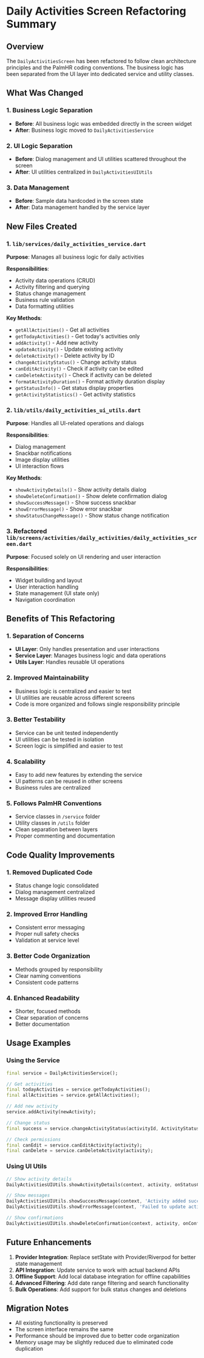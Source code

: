 # Daily Activities Screen Refactoring Summary

## Overview
The `DailyActivitiesScreen` has been refactored to follow clean architecture principles and the PalmHR coding conventions. The business logic has been separated from the UI layer into dedicated service and utility classes.

## What Was Changed

### 1. **Business Logic Separation**
- **Before**: All business logic was embedded directly in the screen widget
- **After**: Business logic moved to `DailyActivitiesService`

### 2. **UI Logic Separation**
- **Before**: Dialog management and UI utilities scattered throughout the screen
- **After**: UI utilities centralized in `DailyActivitiesUIUtils`

### 3. **Data Management**
- **Before**: Sample data hardcoded in the screen state
- **After**: Data management handled by the service layer

## New Files Created

### 1. `lib/services/daily_activities_service.dart`
**Purpose**: Manages all business logic for daily activities

**Responsibilities**:
- Activity data operations (CRUD)
- Activity filtering and querying
- Status change management
- Business rule validation
- Data formatting utilities

**Key Methods**:
- `getAllActivities()` - Get all activities
- `getTodayActivities()` - Get today's activities only
- `addActivity()` - Add new activity
- `updateActivity()` - Update existing activity
- `deleteActivity()` - Delete activity by ID
- `changeActivityStatus()` - Change activity status
- `canEditActivity()` - Check if activity can be edited
- `canDeleteActivity()` - Check if activity can be deleted
- `formatActivityDuration()` - Format activity duration display
- `getStatusInfo()` - Get status display properties
- `getActivityStatistics()` - Get activity statistics

### 2. `lib/utils/daily_activities_ui_utils.dart`
**Purpose**: Handles all UI-related operations and dialogs

**Responsibilities**:
- Dialog management
- Snackbar notifications
- Image display utilities
- UI interaction flows

**Key Methods**:
- `showActivityDetails()` - Show activity details dialog
- `showDeleteConfirmation()` - Show delete confirmation dialog
- `showSuccessMessage()` - Show success snackbar
- `showErrorMessage()` - Show error snackbar
- `showStatusChangeMessage()` - Show status change notification

### 3. **Refactored** `lib/screens/activities/daily_activities/daily_activities_screen.dart`
**Purpose**: Focused solely on UI rendering and user interaction

**Responsibilities**:
- Widget building and layout
- User interaction handling
- State management (UI state only)
- Navigation coordination

## Benefits of This Refactoring

### 1. **Separation of Concerns**
- **UI Layer**: Only handles presentation and user interactions
- **Service Layer**: Manages business logic and data operations
- **Utils Layer**: Handles reusable UI operations

### 2. **Improved Maintainability**
- Business logic is centralized and easier to test
- UI utilities are reusable across different screens
- Code is more organized and follows single responsibility principle

### 3. **Better Testability**
- Service can be unit tested independently
- UI utilities can be tested in isolation
- Screen logic is simplified and easier to test

### 4. **Scalability**
- Easy to add new features by extending the service
- UI patterns can be reused in other screens
- Business rules are centralized

### 5. **Follows PalmHR Conventions**
- Service classes in `/service` folder
- Utility classes in `/utils` folder
- Clean separation between layers
- Proper commenting and documentation

## Code Quality Improvements

### 1. **Removed Duplicated Code**
- Status change logic consolidated
- Dialog management centralized
- Message display utilities reused

### 2. **Improved Error Handling**
- Consistent error messaging
- Proper null safety checks
- Validation at service level

### 3. **Better Code Organization**
- Methods grouped by responsibility
- Clear naming conventions
- Consistent code patterns

### 4. **Enhanced Readability**
- Shorter, focused methods
- Clear separation of concerns
- Better documentation

## Usage Examples

### Using the Service
```dart
final service = DailyActivitiesService();

// Get activities
final todayActivities = service.getTodayActivities();
final allActivities = service.getAllActivities();

// Add new activity
service.addActivity(newActivity);

// Change status
final success = service.changeActivityStatus(activityId, ActivityStatus.completed);

// Check permissions
final canEdit = service.canEditActivity(activity);
final canDelete = service.canDeleteActivity(activity);
```

### Using UI Utils
```dart
// Show activity details
DailyActivitiesUIUtils.showActivityDetails(context, activity, onStatusChange);

// Show messages
DailyActivitiesUIUtils.showSuccessMessage(context, 'Activity added successfully');
DailyActivitiesUIUtils.showErrorMessage(context, 'Failed to update activity');

// Show confirmations
DailyActivitiesUIUtils.showDeleteConfirmation(context, activity, onConfirm);
```

## Future Enhancements

1. **Provider Integration**: Replace setState with Provider/Riverpod for better state management
2. **API Integration**: Update service to work with actual backend APIs
3. **Offline Support**: Add local database integration for offline capabilities
4. **Advanced Filtering**: Add date range filtering and search functionality
5. **Bulk Operations**: Add support for bulk status changes and deletions

## Migration Notes

- All existing functionality is preserved
- The screen interface remains the same
- Performance should be improved due to better code organization
- Memory usage may be slightly reduced due to eliminated code duplication
